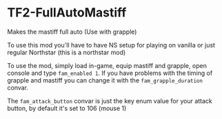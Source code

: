 # TF2-FullAutoMastiff
Makes the mastiff full auto (Use with grapple)

To use this mod you'll have to have NS setup for playing on vanilla or just regular Northstar (this is a northstar mod)

To use the mod, simply load in-game, equip mastiff and grapple, open console and type `fam_enabled 1`. If you have problems with the timing of grapple and mastiff you can change it with the `fam_grapple_duration` convar.

The `fam_attack_button` convar is just the key enum value for your attack button, by default it's set to 106 (mouse 1)
